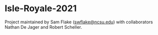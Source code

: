 # Isle-Royale-2021
 
Project maintained by Sam Flake (swflake@ncsu.edu) with collaborators Nathan De Jager and Robert Scheller.
